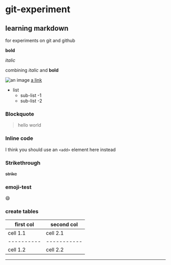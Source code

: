 # git-experiment
## learning markdown
for experiments on git and github

**bold**

*italic*

combining *italic* and **bold**

![an image](https://unsplash.com/photos/JL82X5WO_Tg)
[a link](https://guides.github.com/features/mastering-markdown/)

* list
  * sub-list -1
  * sub-list -2

### Blockquote
> hello
> world

### Inline code
I think you should use an `<add>` element here instead

### Strikethrough
~~strike~~

### emoji-test
:smile:

### create tables
first col | second col
----------|-----------
cell 1.1  | cell 2.1
----------|-----------
cell 1.2  | cell 2.2
----------------------
